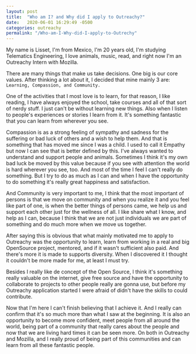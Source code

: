 ```yaml
---
layout: post
title:  "Who am I? and Why did I apply to Outreachy?"
date:   2020-06-01 16:29:49 -0500
categories: outreachy
permalink: "/Who-am-I-Why-did-I-apply-to-Outrechy"
---
```

My name is Lisset, I'm from Mexico, I'm 20 years old, I'm studying Telematics Engineering, I love animals, music, read, and right now I'm an Outreachy Intern with Mozilla.

There are many things that make us take decisions. One big is our core values. After thinking a lot about it, I decided that mine mainly 3 are: `Learning, Compassion, and Community.`

One of the activities that I most love is to learn, for that reason, I like reading, I have always enjoyed the school, take courses and all of that sort of nerdy stuff. I just can't be without learning new things. Also when I listen to people's experiences or stories I learn from it. It's something fantastic that you can learn from wherever you see.

Compassion is as a strong feeling of sympathy and sadness for the suffering or bad luck of others and a wish to help them. And that is something that has moved me since I was a child. I used to call it Empathy but now I can see that is better defined by this. I've always wanted to understand and support people and animals. Sometimes I think it's my own bad luck be moved by this value because if you see with attention the world is hard wherever you see, too. And most of the time I feel I can't really do something. But I try to do as much as I can and when I have the opportunity to do something it's really great happiness and satisfaction.

And Community is very important to me, I think that the most important of persons is that we move on community and when you realize it and you feel like part of one, is when the better things of persons came, we help us and support each other just for the wellness of all. I like share what I know, and help as I can, because I think that we are not just individuals we are part of something and do much more when we move us together.

After saying this is obvious that what mainly motivated me to apply to Outreachy was the opportunity to learn, learn from working in a real and big OpenSource project, mentored, and if it wasn't sufficient also paid. And there's more it is made to supports diversity. When I discovered it I thought it couldn't be more made for me, at least I must try.

Besides I really like de concept of the Open Source, I think it's something really valuable on the internet, give free source and have the opportunity to collaborate to projects to other people really are gonna use, but before my Outreachy application started I were afraid of didn't have the skills to could contribute.

Now that I'm here I can't finish believing that I achieve it. And I really can confirm that it's so much more than what I saw at the beginning. It is also an opportunity to become more confident, meet people from all around the world, being part of a community that really cares about the people and now that we are living hard times it can be seen more. On both in Outreachy and Mozilla, and I really proud of being part of this communities and can learn from all these fantastic people.